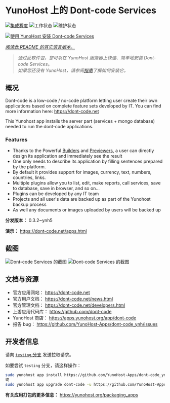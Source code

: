 <!--
注意：此 README 由 <https://github.com/YunoHost/apps/tree/master/tools/readme_generator> 自动生成
请勿手动编辑。
-->

# YunoHost 上的 Dont-code Services

[![集成程度](https://dash.yunohost.org/integration/dont-code.svg)](https://dash.yunohost.org/appci/app/dont-code) ![工作状态](https://ci-apps.yunohost.org/ci/badges/dont-code.status.svg) ![维护状态](https://ci-apps.yunohost.org/ci/badges/dont-code.maintain.svg)

[![使用 YunoHost 安装 Dont-code Services](https://install-app.yunohost.org/install-with-yunohost.svg)](https://install-app.yunohost.org/?app=dont-code)

*[阅读此 README 的其它语言版本。](./ALL_README.md)*

> *通过此软件包，您可以在 YunoHost 服务器上快速、简单地安装 Dont-code Services。*  
> *如果您还没有 YunoHost，请参阅[指南](https://yunohost.org/install)了解如何安装它。*

## 概况

Dont-code is a low-code / no-code platform letting user create their own applications based on complete feature sets developed by IT.
You can find more information here: https://dont-code.net

This Yunohost app installs the server part (services + mongo database) needed to run the dont-code applications.

### Features

- Thanks to the Powerful [Builders](https://dont-code.net/ide-ui) and [Previewers](https://dont-code.net/ide-ui), a user can directly design its application and immediately see the result
- One only needs to describe its application by filling sentences prepared by the platform.
- By default it provides support for images, currency, text, numbers, countries, links.
- Multiple plugins allow you to list, edit, make reports, call services, save to database, save in browser, and so on...
- Plugins can be developed by any IT team
- Projects and all user's data are backed up as part of the Yunohost backup process
- As well any documents or images uploaded by users will be backed up


**分发版本：** 0.3.2~ynh5

**演示：** <https://dont-code.net/apps.html>

## 截图

![Dont-code Services 的截图](./doc/screenshots/ide.gif)
![Dont-code Services 的截图](./doc/screenshots/previewer.gif)

## 文档与资源

- 官方应用网站： <https://dont-code.net>
- 官方用户文档： <https://dont-code.net/news.html>
- 官方管理文档： <https://dont-code.net/developers.html>
- 上游应用代码库： <https://github.com/dont-code>
- YunoHost 商店： <https://apps.yunohost.org/app/dont-code>
- 报告 bug： <https://github.com/YunoHost-Apps/dont-code_ynh/issues>

## 开发者信息

请向 [`testing` 分支](https://github.com/YunoHost-Apps/dont-code_ynh/tree/testing) 发送拉取请求。

如要尝试 `testing` 分支，请这样操作：

```bash
sudo yunohost app install https://github.com/YunoHost-Apps/dont-code_ynh/tree/testing --debug
或
sudo yunohost app upgrade dont-code -u https://github.com/YunoHost-Apps/dont-code_ynh/tree/testing --debug
```

**有关应用打包的更多信息：** <https://yunohost.org/packaging_apps>
